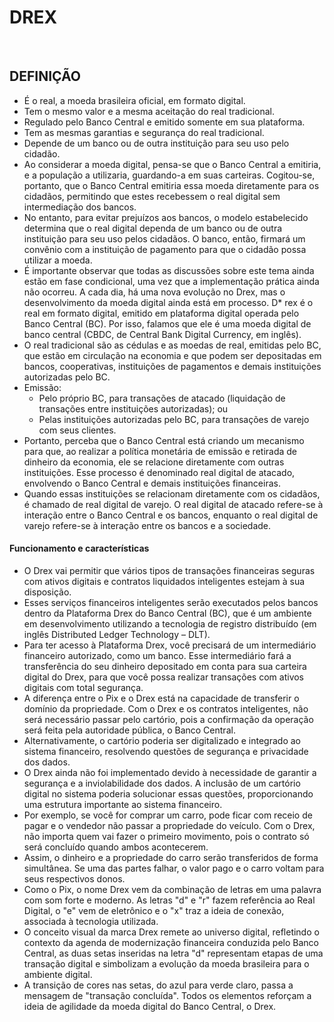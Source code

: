 # DREX

<br>

## DEFINIÇÃO
* É o real, a moeda brasileira oficial, em formato digital.
* Tem o mesmo valor e a mesma aceitação do real tradicional.
* Regulado pelo Banco Central e emitido somente em sua plataforma.
* Tem as mesmas garantias e segurança do real tradicional.
* Depende de um banco ou de outra instituição para seu uso pelo cidadão.
* Ao considerar a moeda digital, pensa-se que o Banco Central a emitiria, e a população a utilizaria, guardando-a em suas carteiras. Cogitou-se, portanto, que o Banco Central emitiria essa moeda diretamente para os cidadãos, permitindo que estes recebessem o real digital sem intermediação dos bancos.
* No entanto, para evitar prejuízos aos bancos, o modelo estabelecido determina que o real digital dependa de um banco ou de outra instituição para seu uso pelos cidadãos. O
banco, então, firmará um convênio com a instituição de pagamento para que o cidadão possa utilizar a moeda.
* É importante observar que todas as discussões sobre este tema ainda estão em fase condicional, uma vez que a implementação prática ainda não ocorreu. A cada dia, há uma nova evolução no Drex, mas o desenvolvimento da moeda digital ainda está em processo.
D* rex é o real em formato digital, emitido em plataforma digital operada pelo Banco Central (BC). Por isso, falamos que ele é uma moeda digital de banco central (CBDC, de
Central Bank Digital Currency, em inglês).
* O real tradicional são as cédulas e as moedas de real, emitidas pelo BC, que estão em circulação na economia e que podem ser depositadas em bancos, cooperativas, instituições de pagamentos e demais instituições autorizadas pelo BC.
* Emissão:
  - Pelo próprio BC, para transações de atacado (liquidação de transações entre instituições autorizadas); ou
  - Pelas instituições autorizadas pelo BC, para transações de varejo com seus clientes.
* Portanto, perceba que o Banco Central está criando um mecanismo para que, ao realizar a política monetária de emissão e retirada de dinheiro da economia, ele se relacione diretamente com outras instituições. Esse processo é denominado real digital de atacado, envolvendo o Banco Central e demais instituições financeiras.
* Quando essas instituições se relacionam diretamente com os cidadãos, é chamado de real digital de varejo. O real digital de atacado refere-se à interação entre o Banco
Central e os bancos, enquanto o real digital de varejo refere-se à interação entre os bancos e a sociedade.

#### Funcionamento e características
* O Drex vai permitir que vários tipos de transações financeiras seguras com ativos digitais e contratos liquidados inteligentes estejam à sua disposição. 
* Esses serviços financeiros inteligentes serão executados pelos bancos dentro da Plataforma Drex do Banco Central (BC), que é um ambiente em desenvolvimento utilizando a tecnologia de registro distribuído (em inglês Distributed Ledger Technology – DLT).
* Para ter acesso à Plataforma Drex, você precisará de um intermediário financeiro autorizado, como um banco. Esse intermediário fará a transferência do seu dinheiro depositado em conta para sua carteira digital do Drex, para que você possa realizar transações com ativos digitais com total segurança.
* A diferença entre o Pix e o Drex está na capacidade de transferir o domínio da propriedade. Com o Drex e os contratos inteligentes, não será necessário passar pelo cartório, pois a confirmação da operação será feita pela autoridade pública, o Banco Central.
* Alternativamente, o cartório poderia ser digitalizado e integrado ao sistema financeiro, resolvendo questões de segurança e privacidade dos dados.
* O Drex ainda não foi implementado devido à necessidade de garantir a segurança e a inviolabilidade dos dados. A inclusão de um cartório digital no sistema poderia solucionar essas questões, proporcionando uma estrutura importante ao sistema financeiro.
* Por exemplo, se você for comprar um carro, pode ficar com receio de pagar e o vendedor não passar a propriedade do veículo. Com o Drex, não importa quem vai fazer o primeiro movimento, pois o contrato só será concluído quando ambos acontecerem.
* Assim, o dinheiro e a propriedade do carro serão transferidos de forma simultânea. Se uma das partes falhar, o valor pago e o carro voltam para seus respectivos donos.
* Como o Pix, o nome Drex vem da combinação de letras em uma palavra com som forte e moderno. As letras "d" e "r" fazem referência ao Real Digital, o "e" vem de eletrônico e o "x" traz a ideia de conexão, associada à tecnologia utilizada.
* O conceito visual da marca Drex remete ao universo digital, refletindo o contexto da agenda de modernização financeira conduzida pelo Banco Central, as duas setas inseridas na letra "d" representam etapas de uma transação digital e simbolizam a evolução da moeda brasileira para o ambiente digital. 
* A transição de cores nas setas, do azul para verde claro, passa a mensagem de "transação concluída". Todos os elementos reforçam a ideia de agilidade da moeda digital do Banco Central, o Drex.
